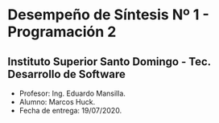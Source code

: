 # Desempeño de Síntesis Nº 1 - Programación 2
## Instituto Superior Santo Domingo - Tec. Desarrollo de Software
- Profesor: Ing. Eduardo Mansilla.
- Alumno: Marcos Huck.
- Fecha de entrega: 19/07/2020.